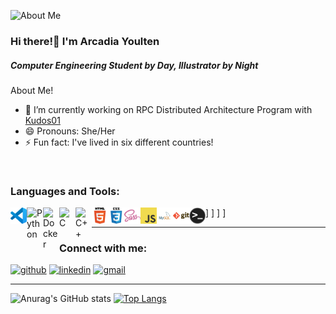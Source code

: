 ![About Me](https://media-exp1.licdn.com/dms/image/C4E16AQEYUaGQC7EtJg/profile-displaybackgroundimage-shrink_350_1400/0/1637790752253?e=1643241600&v=beta&t=3DyaYu68WmemgCLYh0uBybApnGpJIqrXfLjuqCR09wY)

### Hi there!:wave: I'm Arcadia Youlten
##### Computer Engineering Student by Day, Illustrator by Night
About Me!

- 🔭 I’m currently working on RPC Distributed Architecture Program with [Kudos01](https://github.com/Kudos01) 
- 😄 Pronouns: She/Her 
- ⚡ Fun fact: I've lived in six different countries!

<br>

### Languages and Tools:

<img align="left" alt="Visual Studio Code" width="26px" src="https://raw.githubusercontent.com/github/explore/80688e429a7d4ef2fca1e82350fe8e3517d3494d/topics/visual-studio-code/visual-studio-code.png" />
<img align="left" alt="Python" width="26px" src="https://github.com/jalbertsr/logo-badge-images/blob/master/img/rsz_python.png?raw=true" />]
<img align="left" alt="Docker" width="26px" src="https://i.imgur.com/VyjCJuz.png"/>]
<img align="left" alt="C" width="26px" src="https://i.imgur.com/zINUxVf.png" />]
<img align="left" alt="C++" width="26px" src="https://i.imgur.com/zINUxVf.png" />]
<img align="left" alt="HTML5" width="26px" src="https://raw.githubusercontent.com/github/explore/80688e429a7d4ef2fca1e82350fe8e3517d3494d/topics/html/html.png" />
<img align="left" alt="CSS3" width="26px" src="https://raw.githubusercontent.com/github/explore/80688e429a7d4ef2fca1e82350fe8e3517d3494d/topics/css/css.png" />
<img align="left" alt="Sass" width="26px" src="https://raw.githubusercontent.com/github/explore/80688e429a7d4ef2fca1e82350fe8e3517d3494d/topics/sass/sass.png" />
<img align="left" alt="JavaScript" width="26px" src="https://raw.githubusercontent.com/github/explore/80688e429a7d4ef2fca1e82350fe8e3517d3494d/topics/javascript/javascript.png" />
<img align="left" alt="MySQL" width="26px" src="https://raw.githubusercontent.com/github/explore/80688e429a7d4ef2fca1e82350fe8e3517d3494d/topics/mysql/mysql.png" />
<img align="left" alt="Git" width="26px" src="https://raw.githubusercontent.com/github/explore/80688e429a7d4ef2fca1e82350fe8e3517d3494d/topics/git/git.png" />
<img align="left" alt="Terminal" width="26px" src="https://raw.githubusercontent.com/github/explore/80688e429a7d4ef2fca1e82350fe8e3517d3494d/topics/terminal/terminal.png" />

---

### Connect with me:

[<img src='https://cdn.jsdelivr.net/npm/simple-icons@3.0.1/icons/github.svg' alt='github' height='40'>](https://github.com/ayoul10)  [<img src='https://cdn.jsdelivr.net/npm/simple-icons@3.0.1/icons/linkedin.svg' alt='linkedin' height='40'>](https://www.linkedin.com/in/ayoul10/)  [<img src='https://cdn.jsdelivr.net/npm/simple-icons@3.0.1/icons/gmail.svg' alt='gmail' height='40'>](youltenarcadia@gmail.com)  

---

![Anurag's GitHub stats](https://github-readme-stats.vercel.app/api?username=ayoul10&theme=tokyonight&show_icons=true)    [![Top Langs](https://github-readme-stats.vercel.app/api/top-langs/?username=ayoul10&layout=compact&theme=tokyonight)](https://github.com/ayoul10/github-readme-stats)

<!--
**ayoul10/ayoul10** is a ✨ _special_ ✨ repository because its `README.md` (this file) appears on your GitHub profile.

Here are some ideas to get you started:




### Hi there 👋, I'm Arcadia Youlten
#### Computer Engineering Student by Day, Illustrator by Night
![Computer Engineering Student by Day, Illustrator by Night](https://arturssmirnovs.github.io/github-profile-readme-generator/images/banner.png)




Skills: JAVA/ C / C++ / PYTHON / KALI LINUX / NESSUS / METASPLOIT /  / REACT / JS / HTML / CSS

- 🔭 I’m currently working on RPC Distributed Architecture Program with [Kudos01](https://github.com/Kudos01) 
- 😄 Pronouns: She/Her 
- ⚡ Fun fact: I've lived in six different countries!  


[<img src='https://cdn.jsdelivr.net/npm/simple-icons@3.0.1/icons/github.svg' alt='github' height='40'>](https://github.com/ayoul10)  [<img src='https://cdn.jsdelivr.net/npm/simple-icons@3.0.1/icons/linkedin.svg' alt='linkedin' height='40'>](https://www.linkedin.com/in/ayoul10/)  [<img src='https://cdn.jsdelivr.net/npm/simple-icons@3.0.1/icons/gmail.svg' alt='gmail' height='40'>](youltenarcadia@gmail.com)  




-->
